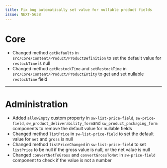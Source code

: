 ```yaml
---
title: Fix bug automatically set value for nullable product fields
issue: NEXT-5638
---
```

# Core
* Changed method `getDefaults` in `src/Core/Content/Product/ProductDefinition` to set the default value for `restockTime` is null
* Changed method `getRestockTime` and `setRestockTime` in `src/Core/Content/Product/ProductEntity` to get and set nullable `restockTime` field
___
# Administration
* Added `allowEmpty` custom property in `sw-list-price-field`, `sw-price-field`, `sw_product_deliverability_form`and `sw_product_packaging_form` components to remove the default value for nullable fields
* Changed method `listPrice` in `sw-list-price-field` to set the default value for `net` and `gross` is null
* Changed method `listPriceChanged` in `sw-list-price-field` to set `listPrice` to be null if the gross value is null, or the net value is null
* Changed `convertNetToGross` and `convertGrossToNet` in `sw-price-field` component to check if the value is not a number
